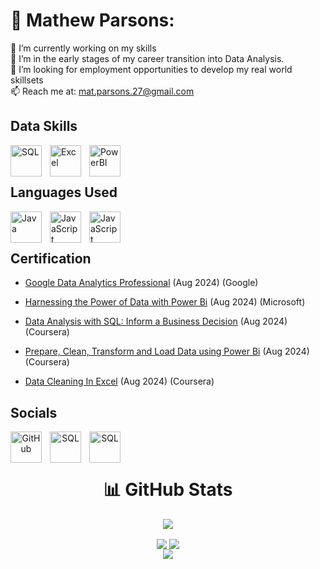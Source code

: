 # 💫 Mathew Parsons:
📖 I’m currently working on my skills<br>🌱 I’m in the early stages of my career transition into Data Analysis.<br>🔭 I’m looking for employment opportunities to develop my real world skillsets<br>📫 Reach me at:  mat.parsons.27@gmail.com

## Data Skills


[<img align="left" alt="SQL" width="50" height="50" src="https://cdn.jsdelivr.net/gh/devicons/devicon@latest/icons/mysql/mysql-plain-wordmark.svg" style="padding-right:10px;"/>](https://www.mysql.com/)
[<img align="left" alt="Excel" width="50" height="50" src="https://github.com/sempostma/office365-icons/blob/master/png/256/excel.png?raw=true" style="padding-right:10px;"/>](https://www.microsoft.com/en-gb/microsoft-365/excel)
[<img align="left" alt="PowerBI" width="50" height="50" src="https://github.com/microsoft/PowerBI-Icons/blob/main/PNG/Power-BI.png?raw=true" style="padding-right:10px;"/>](https://www.microsoft.com/en-us/power-platform/products/power-bi)

<br />
<br />

## Languages Used

[<img align="left" alt="Java" width="50" height="50" src="https://cdn.jsdelivr.net/gh/devicons/devicon@latest/icons/java/java-original.svg" style="padding-right:10px;"/>](https://www.oracle.com/java/)
[<img align="left" alt="JavaScript" width="50" height="50" src="https://cdn.jsdelivr.net/gh/devicons/devicon@latest/icons/javascript/javascript-original.svg" style="padding-right:10px;"/>](https://developer.mozilla.org/en-US/docs/Web/JavaScript) 
[<img align="left" alt="JavaScript" width="50" height="50" src="https://cdn.jsdelivr.net/gh/devicons/devicon@latest/icons/rstudio/rstudio-original.svg" style="padding-right:10px;"/>](https://posit.co/)

<br />
<br />

## Certification 

- [Google Data Analytics Professional](https://coursera.org/share/70ea27ff33417e789fd121b093ccc655) (Aug 2024) (Google)

- [Harnessing the Power of Data with Power Bi](https://coursera.org/share/416db9bb4adf994ce8e832ba55e89278) (Aug 2024) (Microsoft)

- [Data Analysis with SQL: Inform a Business Decision](https://coursera.org/share/25686eee7b5810593cb2e35498e91406) (Aug 2024) (Coursera)

- [Prepare, Clean, Transform and Load Data using Power Bi](https://coursera.org/share/b46a336dd591cdf65de635e52a844424) (Aug 2024) (Coursera)

- [Data Cleaning In Excel](https://coursera.org/share/253c4149fdcb5aa36e89c7e00f9d4a1e) (Aug 2024) (Coursera)



## Socials
<div align='center'>

[<img align="left" alt="GitHub" width="50" height="50" src="https://cdn.jsdelivr.net/gh/devicons/devicon@latest/icons/github/github-original.svg" style="padding-right:10px;"/>](https://www.github.com/MattParsons-MP)
[<img align="left" alt="SQL" width="50" height="50" src="https://ulsesifcfgmgsvjcuvqs.supabase.co/storage/v1/object/public/socials-icons/instagram.svg?sanitize=true" style="padding-right:10px;"/>]("http://www.instagram.com/cloudsurfer27)
[<img align="left" alt="SQL" width="50" height="50" src="https://cdn.jsdelivr.net/gh/devicons/devicon@latest/icons/linkedin/linkedin-original.svg" style="padding-right:10px;"/>](https://www.linkedin.com/in/mathew-parsons-b9906549/)


<br />
<br />


# 📊 GitHub Stats
<div align='center'>

<img align='center' src="https://github-readme-streak-stats.herokuapp.com/?user=MattParsons-MP&theme=catppuccin_latte&hide_border=true" /> <br/>
  
<img align="center" src="https://github-readme-stats.vercel.app/api/top-langs/?username=MattParsons-MP&theme=catppuccin_latte&layout=pie" />
<img align="center" src="https://github-readme-stats.vercel.app/api/top-langs/?username=MattParsons-MP&theme=catppuccin_latte" /> <br/>

<img align='center' src="https://visitcount.itsvg.in/api?id=MattParsons-MP&icon=0&color=0)" />
</div>

